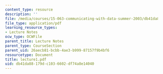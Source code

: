 ```yaml
---
content_type: resource
description: ''
file: /media/courses/15-063-communicating-with-data-summer-2003/db41da88179dc1036602df74a8e14040_lecture1.pdf
file_type: application/pdf
learning_resource_types:
- Lecture Notes
ocw_type: OCWFile
parent_title: Lecture Notes
parent_type: CourseSection
parent_uid: 26aecb81-bcbb-4ae3-b999-87157f9b4bf6
resourcetype: Document
title: lecture1.pdf
uid: db41da88-179d-c103-6602-df74a8e14040
---
```

